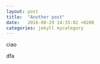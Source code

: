 ```yaml
---
layout: post
title:  "Another post"
date:   2016-08-29 14:35:02 +0200
categories: jekyll mycategory
---
```



ciao

dfa
